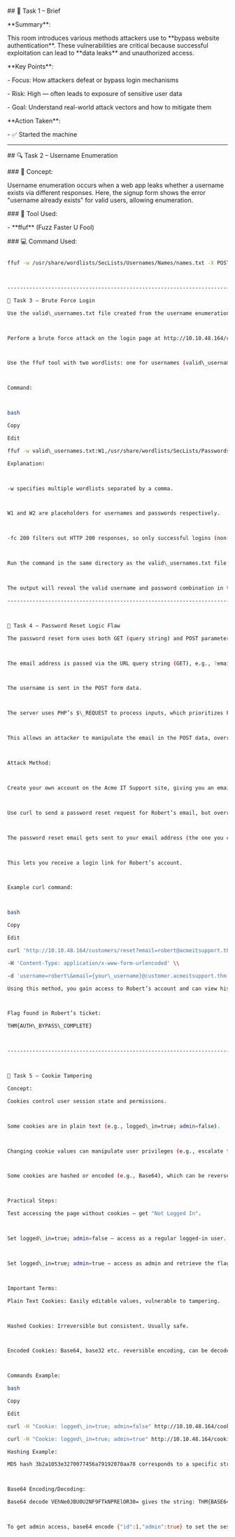 \## 🧩 Task 1 – Brief



\*\*Summary\*\*:  

This room introduces various methods attackers use to \*\*bypass website authentication\*\*. These vulnerabilities are critical because successful exploitation can lead to \*\*data leaks\*\* and unauthorized access.



\*\*Key Points\*\*:

\- Focus: How attackers defeat or bypass login mechanisms

\- Risk: High — often leads to exposure of sensitive user data

\- Goal: Understand real-world attack vectors and how to mitigate them



\*\*Action Taken\*\*:

\- ✅ Started the machine



-------------------------------------------------------------------------------------------



\## 🔍 Task 2 – Username Enumeration



\### 🧠 Concept:

Username enumeration occurs when a web app leaks whether a username exists via different responses. Here, the signup form shows the error "username already exists" for valid users, allowing enumeration.



\### 🔧 Tool Used:

\- \*\*ffuf\*\* (Fuzz Faster U Fool)



\### 💻 Command Used:

```bash

ffuf -w /usr/share/wordlists/SecLists/Usernames/Names/names.txt -X POST -d "username=FUZZ\&email=x\&password=x\&cpassword=x" -H "Content-Type: application/x-www-form-urlencoded" -u http://10.10.139.92/customers/signup -mr "username already exists"



-------------------------------------------------------------------------------------

🧩 Task 3 – Brute Force Login

Use the valid\_usernames.txt file created from the username enumeration task.



Perform a brute force attack on the login page at http://10.10.48.164/customers/login.



Use the ffuf tool with two wordlists: one for usernames (valid\_usernames.txt) and one for passwords (10-million-password-list-top-100.txt).



Command:



bash

Copy

Edit

ffuf -w valid\_usernames.txt:W1,/usr/share/wordlists/SecLists/Passwords/Common-Credentials/10-million-password-list-top-100.txt:W2 -X POST -d "username=W1\&password=W2" -H "Content-Type: application/x-www-form-urlencoded" -u http://10.10.48.164/customers/login -fc 200

Explanation:



-w specifies multiple wordlists separated by a comma.



W1 and W2 are placeholders for usernames and passwords respectively.



-fc 200 filters out HTTP 200 responses, so only successful logins (non-200) show up.



Run the command in the same directory as the valid\_usernames.txt file.



The output will reveal the valid username and password combination in the format username/password.

-----------------------------------------------------------------------------------------



🧩 Task 4 – Password Reset Logic Flaw

The password reset form uses both GET (query string) and POST parameters.



The email address is passed via the URL query string (GET), e.g., ?email=robert@acmeitsupport.thm.



The username is sent in the POST form data.



The server uses PHP’s $\_REQUEST to process inputs, which prioritizes POST data over GET when keys are duplicated.



This allows an attacker to manipulate the email in the POST data, overriding the GET email parameter.



Attack Method:



Create your own account on the Acme IT Support site, giving you an email like {your\_username}@customer.acmeitsupport.thm.



Use curl to send a password reset request for Robert’s email, but override the email POST parameter with your own email.



The password reset email gets sent to your email address (the one you control).



This lets you receive a login link for Robert’s account.



Example curl command:



bash

Copy

Edit

curl 'http://10.10.48.164/customers/reset?email=robert@acmeitsupport.thm' \\

-H 'Content-Type: application/x-www-form-urlencoded' \\

-d 'username=robert\&email={your\_username}@customer.acmeitsupport.thm'

Using this method, you gain access to Robert’s account and can view his support tickets.



Flag found in Robert’s ticket:

THM{AUTH\_BYPASS\_COMPLETE}



-------------------------------------------------------------------------------------------



🧩 Task 5 – Cookie Tampering

Concept:

Cookies control user session state and permissions.



Some cookies are in plain text (e.g., logged\_in=true; admin=false).



Changing cookie values can manipulate user privileges (e.g., escalate to admin).



Some cookies are hashed or encoded (e.g., Base64), which can be reversed or modified if you know the encoding.



Practical Steps:

Test accessing the page without cookies — get "Not Logged In".



Set logged\_in=true; admin=false — access as a regular logged-in user.



Set logged\_in=true; admin=true — access as admin and retrieve the flag.



Important Terms:

Plain Text Cookies: Easily editable values, vulnerable to tampering.



Hashed Cookies: Irreversible but consistent. Usually safe.



Encoded Cookies: Base64, base32 etc. reversible encoding, can be decoded, edited, and re-encoded.



Commands Example:

bash

Copy

Edit

curl -H "Cookie: logged\_in=true; admin=false" http://10.10.48.164/cookie-test

curl -H "Cookie: logged\_in=true; admin=true" http://10.10.48.164/cookie-test

Hashing Example:

MD5 hash 3b2a1053e3270077456a79192070aa78 corresponds to a specific string you can lookup.



Base64 Encoding/Decoding:

Base64 decode VEhNe0JBU0U2NF9FTkNPRElOR30= gives the string: THM{BASE64\_ENCODING}



To get admin access, base64 encode {"id":1,"admin":true} to set the session cookie.







